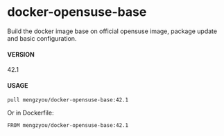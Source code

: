 # docker-opensuse-base
Build the docker image base on official opensuse image, package update and basic configuration.

#### VERSION
42.1

#### USAGE
`pull mengzyou/docker-opensuse-base:42.1`  

Or in Dockerfile:  

```
FROM mengzyou/docker-opensuse-base:42.1
```
